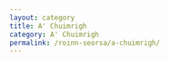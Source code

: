 ```yaml
---
layout: category
title: A' Chuimrigh
category: A' Chuimrigh
permalink: /roinn-seorsa/a-chuimrigh/
---
```

